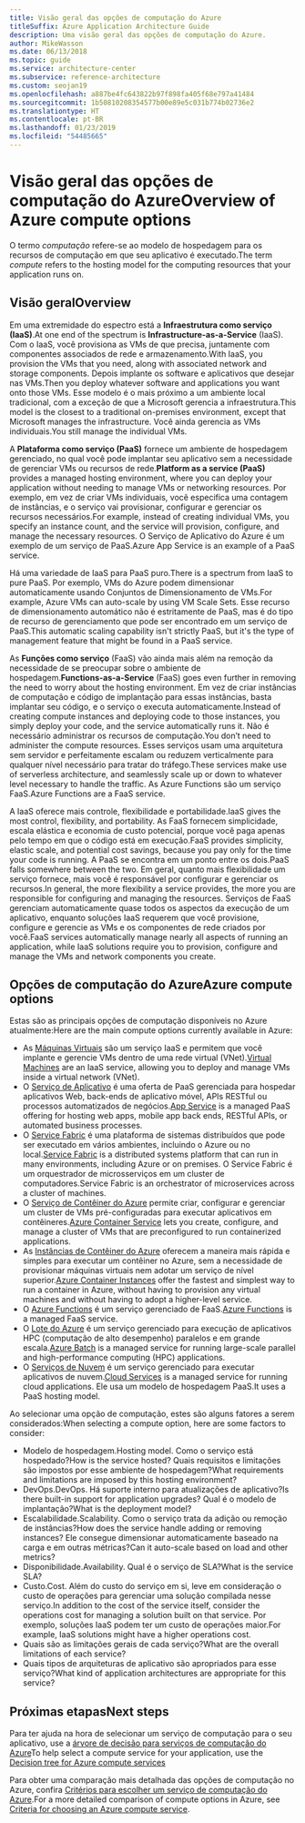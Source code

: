 ```yaml
---
title: Visão geral das opções de computação do Azure
titleSuffix: Azure Application Architecture Guide
description: Uma visão geral das opções de computação do Azure.
author: MikeWasson
ms.date: 06/13/2018
ms.topic: guide
ms.service: architecture-center
ms.subservice: reference-architecture
ms.custom: seojan19
ms.openlocfilehash: a887be4fc643822b97f898fa405f68e797a41484
ms.sourcegitcommit: 1b50810208354577b00e89e5c031b774b02736e2
ms.translationtype: HT
ms.contentlocale: pt-BR
ms.lasthandoff: 01/23/2019
ms.locfileid: "54485665"
---
```

# <a name="overview-of-azure-compute-options"></a><span data-ttu-id="e4505-103">Visão geral das opções de computação do Azure</span><span class="sxs-lookup"><span data-stu-id="e4505-103">Overview of Azure compute options</span></span>

<span data-ttu-id="e4505-104">O termo *computação* refere-se ao modelo de hospedagem para os recursos de computação em que seu aplicativo é executado.</span><span class="sxs-lookup"><span data-stu-id="e4505-104">The term *compute* refers to the hosting model for the computing resources that your application runs on.</span></span>

## <a name="overview"></a><span data-ttu-id="e4505-105">Visão geral</span><span class="sxs-lookup"><span data-stu-id="e4505-105">Overview</span></span>

<span data-ttu-id="e4505-106">Em uma extremidade do espectro está a **Infraestrutura como serviço (IaaS)**.</span><span class="sxs-lookup"><span data-stu-id="e4505-106">At one end of the spectrum is **Infrastructure-as-a-Service** (IaaS).</span></span> <span data-ttu-id="e4505-107">Com o IaaS, você provisiona as VMs de que precisa, juntamente com componentes associados de rede e armazenamento.</span><span class="sxs-lookup"><span data-stu-id="e4505-107">With IaaS, you provision the VMs that you need, along with associated network and storage components.</span></span> <span data-ttu-id="e4505-108">Depois implante os software e aplicativos que desejar nas VMs.</span><span class="sxs-lookup"><span data-stu-id="e4505-108">Then you deploy whatever software and applications you want onto those VMs.</span></span> <span data-ttu-id="e4505-109">Esse modelo é o mais próximo a um ambiente local tradicional, com a exceção de que a Microsoft gerencia a infraestrutura.</span><span class="sxs-lookup"><span data-stu-id="e4505-109">This model is the closest to a traditional on-premises environment, except that Microsoft manages the infrastructure.</span></span> <span data-ttu-id="e4505-110">Você ainda gerencia as VMs individuais.</span><span class="sxs-lookup"><span data-stu-id="e4505-110">You still manage the individual VMs.</span></span>

<span data-ttu-id="e4505-111">A **Plataforma como serviço (PaaS)** fornece um ambiente de hospedagem gerenciado, no qual você pode implantar seu aplicativo sem a necessidade de gerenciar VMs ou recursos de rede.</span><span class="sxs-lookup"><span data-stu-id="e4505-111">**Platform as a service (PaaS)** provides a managed hosting environment, where you can deploy your application without needing to manage VMs or networking resources.</span></span> <span data-ttu-id="e4505-112">Por exemplo, em vez de criar VMs individuais, você especifica uma contagem de instâncias, e o serviço vai provisionar, configurar e gerenciar os recursos necessários.</span><span class="sxs-lookup"><span data-stu-id="e4505-112">For example, instead of creating individual VMs, you specify an instance count, and the service will provision, configure, and manage the necessary resources.</span></span> <span data-ttu-id="e4505-113">O Serviço de Aplicativo do Azure é um exemplo de um serviço de PaaS.</span><span class="sxs-lookup"><span data-stu-id="e4505-113">Azure App Service is an example of a PaaS service.</span></span>

<span data-ttu-id="e4505-114">Há uma variedade de IaaS para PaaS puro.</span><span class="sxs-lookup"><span data-stu-id="e4505-114">There is a spectrum from IaaS to pure PaaS.</span></span> <span data-ttu-id="e4505-115">Por exemplo, VMs do Azure podem dimensionar automaticamente usando Conjuntos de Dimensionamento de VMs.</span><span class="sxs-lookup"><span data-stu-id="e4505-115">For example, Azure VMs can auto-scale by using VM Scale Sets.</span></span> <span data-ttu-id="e4505-116">Esse recurso de dimensionamento automático não é estritamente de PaaS, mas é do tipo de recurso de gerenciamento que pode ser encontrado em um serviço de PaaS.</span><span class="sxs-lookup"><span data-stu-id="e4505-116">This automatic scaling capability isn't strictly PaaS, but it's the type of management feature that might be found in a PaaS service.</span></span>

<span data-ttu-id="e4505-117">As **Funções como serviço** (FaaS) vão ainda mais além na remoção da necessidade de se preocupar sobre o ambiente de hospedagem.</span><span class="sxs-lookup"><span data-stu-id="e4505-117">**Functions-as-a-Service** (FaaS) goes even further in removing the need to worry about the hosting environment.</span></span> <span data-ttu-id="e4505-118">Em vez de criar instâncias de computação e código de implantação para essas instâncias, basta implantar seu código, e o serviço o executa automaticamente.</span><span class="sxs-lookup"><span data-stu-id="e4505-118">Instead of creating compute instances and deploying code to those instances, you simply deploy your code, and the service automatically runs it.</span></span> <span data-ttu-id="e4505-119">Não é necessário administrar os recursos de computação.</span><span class="sxs-lookup"><span data-stu-id="e4505-119">You don’t need to administer the compute resources.</span></span> <span data-ttu-id="e4505-120">Esses serviços usam uma arquitetura sem servidor e perfeitamente escalam ou reduzem verticalmente para qualquer nível necessário para tratar do tráfego.</span><span class="sxs-lookup"><span data-stu-id="e4505-120">These services make use of serverless architecture, and seamlessly scale up or down to whatever level necessary to handle the traffic.</span></span> <span data-ttu-id="e4505-121">As Azure Functions são um serviço FaaS.</span><span class="sxs-lookup"><span data-stu-id="e4505-121">Azure Functions are a FaaS service.</span></span>

<span data-ttu-id="e4505-122">A IaaS oferece mais controle, flexibilidade e portabilidade.</span><span class="sxs-lookup"><span data-stu-id="e4505-122">IaaS gives the most control, flexibility, and portability.</span></span> <span data-ttu-id="e4505-123">As FaaS fornecem simplicidade, escala elástica e economia de custo potencial, porque você paga apenas pelo tempo em que o código está em execução.</span><span class="sxs-lookup"><span data-stu-id="e4505-123">FaaS provides simplicity, elastic scale, and potential cost savings, because you pay only for the time your code is running.</span></span> <span data-ttu-id="e4505-124">A PaaS se encontra em um ponto entre os dois.</span><span class="sxs-lookup"><span data-stu-id="e4505-124">PaaS falls somewhere between the two.</span></span> <span data-ttu-id="e4505-125">Em geral, quanto mais flexibilidade um serviço fornece, mais você é responsável por configurar e gerenciar os recursos.</span><span class="sxs-lookup"><span data-stu-id="e4505-125">In general, the more flexibility a service provides, the more you are responsible for configuring and managing the resources.</span></span> <span data-ttu-id="e4505-126">Serviços de FaaS gerenciam automaticamente quase todos os aspectos da execução de um aplicativo, enquanto soluções IaaS requerem que você provisione, configure e gerencie as VMs e os componentes de rede criados por você.</span><span class="sxs-lookup"><span data-stu-id="e4505-126">FaaS services automatically manage nearly all aspects of running an application, while IaaS solutions require you to provision, configure and manage the VMs and network components you create.</span></span>

## <a name="azure-compute-options"></a><span data-ttu-id="e4505-127">Opções de computação do Azure</span><span class="sxs-lookup"><span data-stu-id="e4505-127">Azure compute options</span></span>

<span data-ttu-id="e4505-128">Estas são as principais opções de computação disponíveis no Azure atualmente:</span><span class="sxs-lookup"><span data-stu-id="e4505-128">Here are the main compute options currently available in Azure:</span></span>

- <span data-ttu-id="e4505-129">As [Máquinas Virtuais](/azure/virtual-machines/) são um serviço IaaS e permitem que você implante e gerencie VMs dentro de uma rede virtual (VNet).</span><span class="sxs-lookup"><span data-stu-id="e4505-129">[Virtual Machines](/azure/virtual-machines/) are an IaaS service, allowing you to deploy and manage VMs inside a virtual network (VNet).</span></span>
- <span data-ttu-id="e4505-130">O [Serviço de Aplicativo](/azure/app-service/app-service-value-prop-what-is) é uma oferta de PaaS gerenciada para hospedar aplicativos Web, back-ends de aplicativo móvel, APIs RESTful ou processos automatizados de negócios.</span><span class="sxs-lookup"><span data-stu-id="e4505-130">[App Service](/azure/app-service/app-service-value-prop-what-is) is a managed PaaS offering for hosting web apps, mobile app back ends, RESTful APIs, or automated business processes.</span></span>
- <span data-ttu-id="e4505-131">O [Service Fabric](/azure/service-fabric/service-fabric-overview) é uma plataforma de sistemas distribuídos que pode ser executado em vários ambientes, incluindo o Azure ou no local.</span><span class="sxs-lookup"><span data-stu-id="e4505-131">[Service Fabric](/azure/service-fabric/service-fabric-overview) is a distributed systems platform that can run in many environments, including Azure or on premises.</span></span> <span data-ttu-id="e4505-132">O Service Fabric é um orquestrador de microsserviços em um cluster de computadores.</span><span class="sxs-lookup"><span data-stu-id="e4505-132">Service Fabric is an orchestrator of microservices across a cluster of machines.</span></span>
- <span data-ttu-id="e4505-133">O [Serviço de Contêiner do Azure](/azure/container-service/container-service-intro) permite criar, configurar e gerenciar um cluster de VMs pré-configuradas para executar aplicativos em contêineres.</span><span class="sxs-lookup"><span data-stu-id="e4505-133">[Azure Container Service](/azure/container-service/container-service-intro) lets you create, configure, and manage a cluster of VMs that are preconfigured to run containerized applications.</span></span>
- <span data-ttu-id="e4505-134">As [Instâncias de Contêiner do Azure](/azure/container-instances/container-instances-overview) oferecem a maneira mais rápida e simples para executar um contêiner no Azure, sem a necessidade de provisionar máquinas virtuais nem adotar um serviço de nível superior.</span><span class="sxs-lookup"><span data-stu-id="e4505-134">[Azure Container Instances](/azure/container-instances/container-instances-overview) offer the fastest and simplest way to run a container in Azure, without having to provision any virtual machines and without having to adopt a higher-level service.</span></span>
- <span data-ttu-id="e4505-135">O [Azure Functions](/azure/azure-functions/functions-overview) é um serviço gerenciado de FaaS.</span><span class="sxs-lookup"><span data-stu-id="e4505-135">[Azure Functions](/azure/azure-functions/functions-overview) is a managed FaaS service.</span></span>
- <span data-ttu-id="e4505-136">O [Lote do Azure](/azure/batch/batch-technical-overview) é um serviço gerenciado para execução de aplicativos HPC (computação de alto desempenho) paralelos e em grande escala.</span><span class="sxs-lookup"><span data-stu-id="e4505-136">[Azure Batch](/azure/batch/batch-technical-overview) is a managed service for running large-scale parallel and high-performance computing (HPC) applications.</span></span>
- <span data-ttu-id="e4505-137">O [Serviços de Nuvem](/azure/cloud-services/cloud-services-choose-me) é um serviço gerenciado para executar aplicativos de nuvem.</span><span class="sxs-lookup"><span data-stu-id="e4505-137">[Cloud Services](/azure/cloud-services/cloud-services-choose-me) is a managed service for running cloud applications.</span></span> <span data-ttu-id="e4505-138">Ele usa um modelo de hospedagem PaaS.</span><span class="sxs-lookup"><span data-stu-id="e4505-138">It uses a PaaS hosting model.</span></span>

<span data-ttu-id="e4505-139">Ao selecionar uma opção de computação, estes são alguns fatores a serem considerados:</span><span class="sxs-lookup"><span data-stu-id="e4505-139">When selecting a compute option, here are some factors to consider:</span></span>

- <span data-ttu-id="e4505-140">Modelo de hospedagem.</span><span class="sxs-lookup"><span data-stu-id="e4505-140">Hosting model.</span></span> <span data-ttu-id="e4505-141">Como o serviço está hospedado?</span><span class="sxs-lookup"><span data-stu-id="e4505-141">How is the service hosted?</span></span> <span data-ttu-id="e4505-142">Quais requisitos e limitações são impostos por esse ambiente de hospedagem?</span><span class="sxs-lookup"><span data-stu-id="e4505-142">What requirements and limitations are imposed by this hosting environment?</span></span>
- <span data-ttu-id="e4505-143">DevOps.</span><span class="sxs-lookup"><span data-stu-id="e4505-143">DevOps.</span></span> <span data-ttu-id="e4505-144">Há suporte interno para atualizações de aplicativo?</span><span class="sxs-lookup"><span data-stu-id="e4505-144">Is there built-in support for application upgrades?</span></span> <span data-ttu-id="e4505-145">Qual é o modelo de implantação?</span><span class="sxs-lookup"><span data-stu-id="e4505-145">What is the deployment model?</span></span>
- <span data-ttu-id="e4505-146">Escalabilidade.</span><span class="sxs-lookup"><span data-stu-id="e4505-146">Scalability.</span></span> <span data-ttu-id="e4505-147">Como o serviço trata da adição ou remoção de instâncias?</span><span class="sxs-lookup"><span data-stu-id="e4505-147">How does the service handle adding or removing instances?</span></span> <span data-ttu-id="e4505-148">Ele consegue dimensionar automaticamente baseado na carga e em outras métricas?</span><span class="sxs-lookup"><span data-stu-id="e4505-148">Can it auto-scale based on load and other metrics?</span></span>
- <span data-ttu-id="e4505-149">Disponibilidade.</span><span class="sxs-lookup"><span data-stu-id="e4505-149">Availability.</span></span> <span data-ttu-id="e4505-150">Qual é o serviço de SLA?</span><span class="sxs-lookup"><span data-stu-id="e4505-150">What is the service SLA?</span></span>
- <span data-ttu-id="e4505-151">Custo.</span><span class="sxs-lookup"><span data-stu-id="e4505-151">Cost.</span></span> <span data-ttu-id="e4505-152">Além do custo do serviço em si, leve em consideração o custo de operações para gerenciar uma solução compilada nesse serviço.</span><span class="sxs-lookup"><span data-stu-id="e4505-152">In addition to the cost of the service itself, consider the operations cost for managing a solution built on that service.</span></span> <span data-ttu-id="e4505-153">Por exemplo, soluções IaaS podem ter um custo de operações maior.</span><span class="sxs-lookup"><span data-stu-id="e4505-153">For example, IaaS solutions might have a higher operations cost.</span></span>
- <span data-ttu-id="e4505-154">Quais são as limitações gerais de cada serviço?</span><span class="sxs-lookup"><span data-stu-id="e4505-154">What are the overall limitations of each service?</span></span>
- <span data-ttu-id="e4505-155">Quais tipos de arquiteturas de aplicativo são apropriados para esse serviço?</span><span class="sxs-lookup"><span data-stu-id="e4505-155">What kind of application architectures are appropriate for this service?</span></span>

## <a name="next-steps"></a><span data-ttu-id="e4505-156">Próximas etapas</span><span class="sxs-lookup"><span data-stu-id="e4505-156">Next steps</span></span>

<span data-ttu-id="e4505-157">Para ter ajuda na hora de selecionar um serviço de computação para o seu aplicativo, use a [árvore de decisão para serviços de computação do Azure](./compute-decision-tree.md)</span><span class="sxs-lookup"><span data-stu-id="e4505-157">To help select a compute service for your application, use the [Decision tree for Azure compute services](./compute-decision-tree.md)</span></span>

<span data-ttu-id="e4505-158">Para obter uma comparação mais detalhada das opções de computação no Azure, confira [Critérios para escolher um serviço de computação do Azure](./compute-comparison.md).</span><span class="sxs-lookup"><span data-stu-id="e4505-158">For a more detailed comparison of compute options in Azure, see [Criteria for choosing an Azure compute service](./compute-comparison.md).</span></span>
